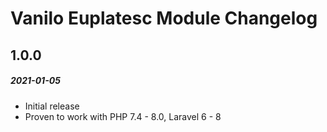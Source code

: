# Vanilo Euplatesc Module Changelog

## 1.0.0
##### 2021-01-05

- Initial release
- Proven to work with PHP 7.4 - 8.0, Laravel 6 - 8
